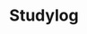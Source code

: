 ---
layout: list
type: category
title: Studylog
slug: studylog
sidebar: true
order: 3
description: >
  Anything about Development
---
